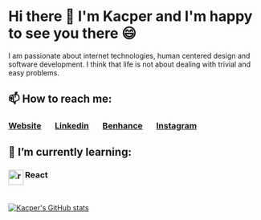 # Hi there 👋 I'm Kacper and I'm happy to see you there 😄
I am passionate about internet technologies, human centered design and software development. I think that life is not about dealing with trivial and easy problems. 

## 📫 How to reach me:
###  [Website](http://kacperwalter.com/) &nbsp; &nbsp; &nbsp; [Linkedin](https://www.linkedin.com/in/kacper-walter/) &nbsp; &nbsp; &nbsp; [Benhance](https://www.behance.net/kacwal4f66) &nbsp; &nbsp; &nbsp; [Instagram](https://www.instagram.com/wacperkalter/?hl=pl)

## 🌱 I’m currently learning:
### <img align="left" src="https://upload.wikimedia.org/wikipedia/commons/a/a7/React-icon.svg" alt="react" height="30"/> React
<br/>

[![Kacper's GitHub stats](https://github-readme-stats.vercel.app/api?username=kacperwalter)](https://github.com/anuraghazra/github-readme-stats)
